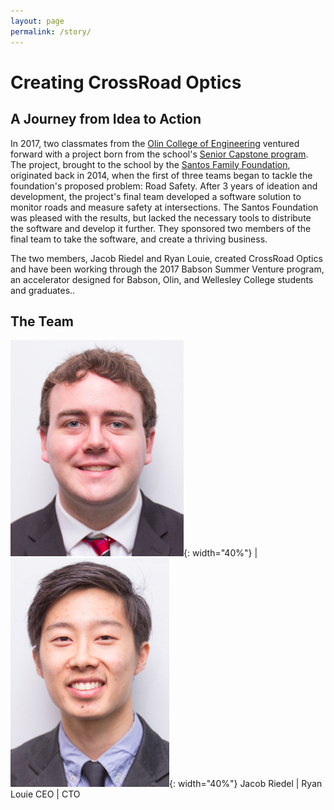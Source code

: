 ```yaml
---
layout: page
permalink: /story/
---
```


# Creating CrossRoad Optics
## A Journey from Idea to Action

In 2017, two classmates from the [Olin College of Engineering](http://www.olin.edu/) ventured forward with a project born from the school's [Senior Capstone program](http://www.olin.edu/collaborate/scope). The project, brought to the school by the [Santos Family Foundation](http://fdnweb.org/santos/), originated back in 2014, when the first of three teams began to tackle the foundation's proposed problem: Road Safety. After 3 years of ideation and development, the project's final team developed a software solution to monitor roads and measure safety at intersections. The Santos Foundation was pleased with the results, but lacked the necessary tools to distribute the software and develop it further. They sponsored two members of the final team to take the software, and create a thriving business. 


The two members, Jacob Riedel and Ryan Louie, created CrossRoad Optics and have been working through the 2017 Babson Summer Venture program, an accelerator designed for Babson, Olin, and Wellesley College students and graduates..  

## The Team

![Loading...](/img/Scope_Expo-Jacob.png){: width="40%"} | ![Loading...](/img/Scope_Expo-Ryan.png){: width="40%"}
Jacob Riedel | Ryan Louie
CEO  | CTO 





